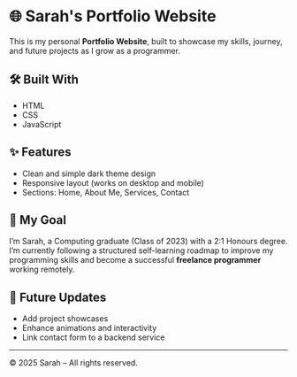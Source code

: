 # 🌐 Sarah's Portfolio Website

This is my personal **Portfolio Website**, built to showcase my skills, journey, and future projects as I grow as a programmer.

## 🛠️ Built With
- HTML
- CSS
- JavaScript

## ✨ Features
- Clean and simple dark theme design
- Responsive layout (works on desktop and mobile)
- Sections: Home, About Me, Services, Contact

## 🎯 My Goal
I’m Sarah, a Computing graduate (Class of 2023) with a 2:1 Honours degree.  
I’m currently following a structured self-learning roadmap to improve my programming skills and become a successful **freelance programmer** working remotely.

## 📌 Future Updates
- Add project showcases
- Enhance animations and interactivity
- Link contact form to a backend service

---

© 2025 Sarah – All rights reserved.
